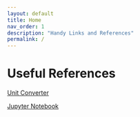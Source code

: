 ```yaml
---
layout: default
title: Home
nav_order: 1
description: "Handy Links and References"
permalink: /
---
```


# Useful References

[Unit Converter](https://jfp6-unitgui-main-b23dpl.streamlitapp.com/) 

[Jupyter Notebook](https://www.kaggle.com/code/josephfprince/website/edit)